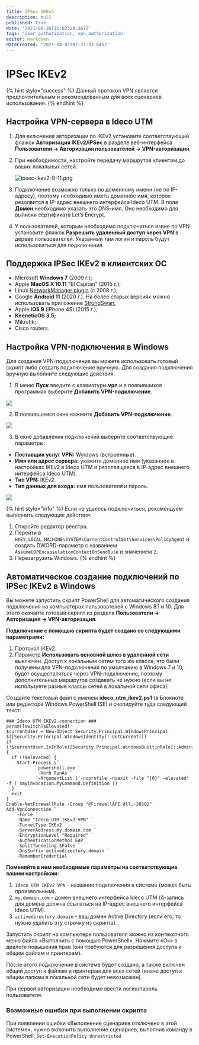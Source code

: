 ```yaml
---
title: IPSec IKEv2
description: null
published: true
date: '2021-06-26T11:02:29.367Z'
tags: 'user_authorization, vpn_authorization'
editor: markdown
dateCreated: '2021-04-02T07:27:33.645Z'
---
```


# IPSec IKEv2

{% hint style="success" %}
Данный протокол VPN является предпочтительным и рекомендованным для всех сценариев использования.
{% endhint %}

## Настройка VPN-сервера в Ideco UTM

1. Для включения авторизации по IKEv2 установите соответствующий флажок **Авторизация IKEv2/IPSec** в разделе веб-интерфейса **Пользователи -&gt; Авторизация пользователей -&gt; VPN-авторизация**.
2. При необходимости, настройте передачу маршрутов клиентам до ваших локальных сетей.

   ![ipsec-ikev2-9-11.png](../../../../.gitbook/assets/ipsec-ikev2-9-11.png)

3. Подключение возможно только по доменному имени \(не по IP-адресу\), поэтому необходимо иметь доменное имя, которое резолвится в IP-адрес внешнего интерфейса Ideco UTM. В поле **Домен** необходимо указать это DNS-имя. Оно необходимо для выписки сертификата Let’s Encrypt.
4. У пользователей, которым необходимо подключаться извне по VPN установите флажок **Разрешить удаленный доступ через VPN** в дереве пользователей. Указанный там логин и пароль будут использоваться для подключения.

## Поддержка IPSec IKEv2 в клиентских ОС

* Microsoft **Windows 7** \(2009 г.\);
* Apple **MacOS X 10.11** "El Capitan" \(2015 г.\);
* Linux [NetworkManager plugin](https://wiki.strongswan.org/projects/strongswan/wiki/NetworkManager) \(c 2008 г.\);
* Google **Android 11** \(2020 г.\). На более старых версиях можно использовать приложение [StrongSwan](https://play.google.com/store/apps/details?id=org.strongswan.android);
* Apple **iOS 9** \(iPhone 4S\) \(2015 г.\);
* **KeeneticOS 3.5;**
* Mikrotik;
* Cisco routers.

## Настройка VPN-подключения в Windows

Для создания VPN-подключения вы можете использовать готовый скрипт либо создать подключение вручную. Для создания подключения вручную выполните следующие действия: 

1. В меню **Пуск** введите с клавиатуры **vpn** и в появившихся программах выберите **Добавить VPN-подключение**.  

![](../../../../.gitbook/assets/vpn%20%282%29%20%282%29%20%281%29.png)

2. В появившемся окне нажмите **Добавить VPN-подключение**.  

![](../../../../.gitbook/assets/параметры%20%281%29%20%281%29%20%281%29%20%281%29.png)

3. В окне добавления подключений выберите соответствующие параметры:

* **Поставщик услуг VPN:** Windows \(встроенные\).
* **Имя или адрес сервера:** укажите доменное имя \(указанное в настройках IKEv2 в Ideco UTM и резолвящееся в IP-адрес внешнего интерфейса Ideco UTM\).
* **Тип VPN:** IKEv2.
* **Тип данных для входа:** имя пользователя и пароль.

![](../../../../.gitbook/assets/добавить_vpn%20%282%29%20%282%29%20%282%29.png)

{% hint style="info" %}
Если не удалось подключиться, рекомендуем выполнить следующие действия:

1. Откройте редактор реестра. 
2. Перейти в `HKEY_LOCAL_MACHINE\SYSTEM\CurrentControlSet\Services\PolicyAgent` и создать DWORD-параметр с названием `AssumeUDPEncapsulationContextOnSendRule` и значением `2`. 
3. Перезагрузить Windows. 
{% endhint %}

## Автоматическое создание подключений по IPSec IKEv2 в Windows

Вы можете запустить скрипт PowerShell для автоматического создания подключения на компьютерах пользователей с Windows 8.1 и 10. Для этого скачайте готовый скрипт из раздела **Пользователи -&gt; Авторизация -&gt; VPN-авторизация**.

**Подключение с помощью скрипта будет создано со следующими параметрами:** 

1. Протокол IKEv2. 
2. Параметр **Использовать основной шлюз в удаленной сети** выключен. Доступ к локальным сетям того же класса, что были получены для VPN-подключения по умолчанию в Windows 7 и 10, будет осуществляться через VPN-подключение, поэтому дополнительных маршрутов создавать не нужно \(если вы не используете разные классы сетей в локальной сети офиса\).

Создайте текстовый файл с именем **ideco\_utm\_ikev2.ps1** \(в Блокноте или редакторе Windows PowerShell ISE\) и скопируйте туда следующий текст:

```text
### Ideco UTM IKEv2 connection ###
param([switch]$Elevated)
$currentUser = New-Object Security.Principal.WindowsPrincipal $([Security.Principal.WindowsIdentity]::GetCurrent())
if (!$currentUser.IsInRole([Security.Principal.WindowsBuiltinRole]::Administrator))  {
  if (!$elevated) {
    Start-Process \`
            powershell.exe `
            -Verb RunAs `
            -ArgumentList ('-noprofile -noexit -file "{0}" -elevated' -f ( $myinvocation.MyCommand.Definition ))
  }
  exit
}
Enable-NetFirewallRule -Group "@FirewallAPI.dll,-28502"
Add-VpnConnection `
    -Force `
    -Name "Ideco UTM IKEv2 VPN" `
    -TunnelType IKEv2 `
    -ServerAddress my.domain.com `
    -EncryptionLevel "Required" `
    -AuthenticationMethod EAP `
    -SplitTunneling $False `
    -DnsSuffix activedirectory.domain `
    -RememberCredential
```

**Поменяйте в нем необходимые параметры на соответствующие вашим настройкам:**

1. `Ideco UTM IKEv2 VPN` - название подключения в системе \(может быть произвольным\).
2. `my.domain.com` - домен внешнего интерфейса Ideco UTM \(А-запись для домена должна ссылаться на IP-адрес внешнего интерфейса Ideco UTM\).
3. `activedirectory.domain` - ваш домен Active Directory \(если его, то нужно удалить эту строчку из скрипта\).

Запустить скрипт на компьютере пользователя можно из контекстного меню файла «Выполнить с помощью PowerShell». Нажмите «Ок» в диалоге повышения прав \(они требуются для разрешения доступа к общим файлам и принтерам\).

После этого подключение в системе будет создано, а также включен общий доступ к файлам и принтерам для всех сетей \(иначе доступ к общим папкам в локальной сети будет невозможен\).

При первой авторизации необходимо ввести логин/пароль пользователя.

### Возможные ошибки при выполнении скрипта

При появлении ошибки «Выполнение сценариев отключено в этой системе», нужно включить выполнение сценариев, выполнив команду в PowerShell: `Set-ExecutionPolicy Unrestricted`

